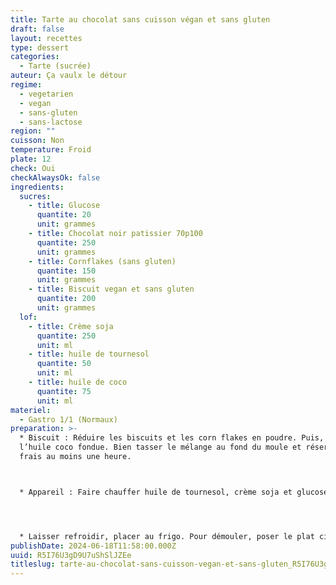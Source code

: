 ```yaml
---
title: Tarte au chocolat sans cuisson végan et sans gluten
draft: false
layout: recettes
type: dessert
categories:
  - Tarte (sucrée)
auteur: Ça vaulx le détour
regime:
  - vegetarien
  - vegan
  - sans-gluten
  - sans-lactose
region: ""
cuisson: Non
temperature: Froid
plate: 12
check: Oui
checkAlwaysOk: false
ingredients:
  sucres:
    - title: Glucose
      quantite: 20
      unit: grammes
    - title: Chocolat noir patissier 70p100
      quantite: 250
      unit: grammes
    - title: Cornflakes (sans gluten)
      quantite: 150
      unit: grammes
    - title: Biscuit vegan et sans gluten
      quantite: 200
      unit: grammes
  lof:
    - title: Crème soja
      quantite: 250
      unit: ml
    - title: huile de tournesol
      quantite: 50
      unit: ml
    - title: huile de coco
      quantite: 75
      unit: ml
materiel:
  - Gastro 1/1 (Normaux)
preparation: >-
  * Biscuit : Réduire les biscuits et les corn flakes en poudre. Puis, ajouter
  l’huile coco fondue. Bien tasser le mélange au fond du moule et réserver au
  frais au moins une heure.



  * Appareil : Faire chauffer huile de tournesol, crème soja et glucose. Verser sur chocolat concassé.




  * Laisser refroidir, placer au frigo. Pour démouler, poser le plat cinq seconde dans un bain marie.
publishDate: 2024-06-18T11:58:00.000Z
uuid: R5I76U3gD9U7uShSlJZEe
titleslug: tarte-au-chocolat-sans-cuisson-vegan-et-sans-gluten_R5I76U3gD9U7uShSlJZEe
---
```

